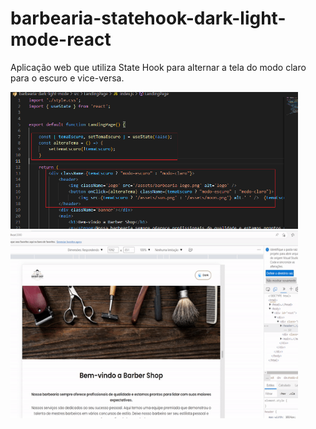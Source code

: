 # barbearia-statehook-dark-light-mode-react
Aplicação web que utiliza State Hook para alternar a tela do modo claro para o escuro e vice-versa. 


<img width="460" src="public/assets/to_readme/code.png">
<img width="460" height="300" src="public/assets/to_readme/button.gif">
